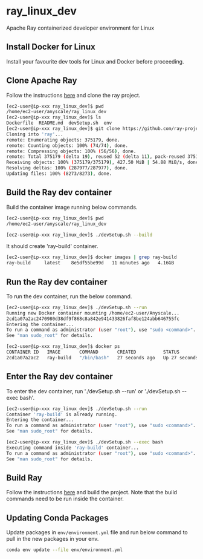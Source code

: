 # ray_linux_dev

Apache Ray containerized developer environment for Linux


## Install Docker for Linux

Install your favourite dev tools for Linux and Docker before proceeding.


## Clone Apache Ray

Follow the instructions [here](https://docs.ray.io/en/latest/ray-contribute/development.html#id1) and clone the ray project.

```sh
[ec2-user@ip-xxx ray_linux_dev]$ pwd
/home/ec2-user/anyscale/ray_linux_dev
[ec2-user@ip-xxx ray_linux_dev]$ ls
Dockerfile  README.md  devSetup.sh  env
[ec2-user@ip-xxx ray_linux_dev]$ git clone https://github.com/ray-project/ray.git
Cloning into 'ray'...
remote: Enumerating objects: 375179, done.
remote: Counting objects: 100% (74/74), done.
remote: Compressing objects: 100% (56/56), done.
remote: Total 375179 (delta 19), reused 52 (delta 11), pack-reused 375105 (from 1)
Receiving objects: 100% (375179/375179), 427.50 MiB | 54.88 MiB/s, done.
Resolving deltas: 100% (287977/287977), done.
Updating files: 100% (8273/8273), done.
```


## Build the Ray dev container

Build the container image running below commands.

```sh
[ec2-user@ip-xxx ray_linux_dev]$ pwd
/home/ec2-user/anyscale/ray_linux_dev

[ec2-user@ip-xxx ray_linux_dev]$ ./devSetup.sh --build
```

It should create 'ray-build' container.
```sh
[ec2-user@ip-xxx ray_linux_dev]$ docker images | grep ray-build
ray-build     latest    8e5df55be99d   11 minutes ago   4.16GB
```


## Run the Ray dev container

To run the dev container, run the below command.

```sh
[ec2-user@ip-xxx ray_linux_dev]$ ./devSetup.sh --run
Running new Docker container mounting /home/ec2-user/Anyscale...
2cd1a07a2ac2470980d38df9f868c8a842e941433826faf8be124abb646755fc
Entering the container...
To run a command as administrator (user "root"), use "sudo <command>".
See "man sudo_root" for details.

[ec2-user@ip-xxx ray_linux_dev]$ docker ps
CONTAINER ID   IMAGE       COMMAND       CREATED          STATUS          PORTS     NAMES
2cd1a07a2ac2   ray-build   "/bin/bash"   27 seconds ago   Up 27 seconds             ray-build
```


## Enter the Ray dev container

To enter the dev container, run './devSetup.sh --run' or './devSetup.sh --exec bash'.


```sh
[ec2-user@ip-xxx ray_linux_dev]$ ./devSetup.sh --run
Container 'ray-build' is already running.
Entering the container...
To run a command as administrator (user "root"), use "sudo <command>".
See "man sudo_root" for details.
```

```sh
[ec2-user@ip-xxx ray_linux_dev]$ ./devSetup.sh --exec bash
Executing command inside 'ray-build' container...
To run a command as administrator (user "root"), use "sudo <command>".
See "man sudo_root" for details.
```


## Build Ray

Follow the instructions [here](https://docs.ray.io/en/latest/ray-contribute/development.html#building-ray-on-linux-macos-full) and build the project. Note that the build commands need to be run inside the container.


## Updating Conda Packages

Update packages in `env/environment.yml` file and run below command to pull in the new packages in your env.

```sh
conda env update --file env/environment.yml
```
